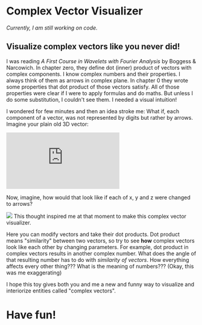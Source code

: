 # Complex Vector Visualizer
_Currently, I am still working on code._

## Visualize complex vectors like you never did!

I was reading *A First Course in Wavelets with Fourier Analysis* by Boggess & Narcowich. In chapter zero, they define dot (inner) product of vectors with complex components. I know complex numbers and their properties. I always think of them as arrows in complex plane. In chapter 0 they wrote some properties that dot product of those vectors satisfy.  All of those properties were clear if I were to apply formulas and do maths. But unless I do some substitution, I couldn't see them. I needed a visual intuition!

I wondered for few minutes and then an idea stroke me: What if, each component of a vector, was not represented by digits but rather by arrows. Imagine your plain old 3D vector:

![3D Vector](https://latex.codecogs.com/gif.latex?%5CLARGE%20%5Cbegin%7Bpmatrix%7D%20x%5C%5C%20y%5C%5C%20z%5C%5C%20%5Cend%7Bpmatrix%7D) 

Now, imagine, how would that look like if each of x, y and z were changed to arrows?

![](https://i.ibb.co/6r9K3kY/dd.png)
This thought inspired me at that moment to make this complex vector visualizer.

Here you can modify vectors and take their dot products. 
Dot product means "similarity" between two vectors, so try to see **how** complex vectors look like each other by changing parameters. For example, dot product in complex vectors results in another complex number. What does the angle of that resulting number has to do with _similarity of vectors_. How everything affects every other thing??? What is the meaning of numbers??? (Okay, this was me exaggerating)


I hope this toy gives both you and me a new and funny way to visualize and interiorize entities called "complex vectors". 
# Have fun!

